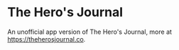 # The Hero's Journal
An unofficial app version of The Hero's Journal, more at https://theherosjournal.co.
